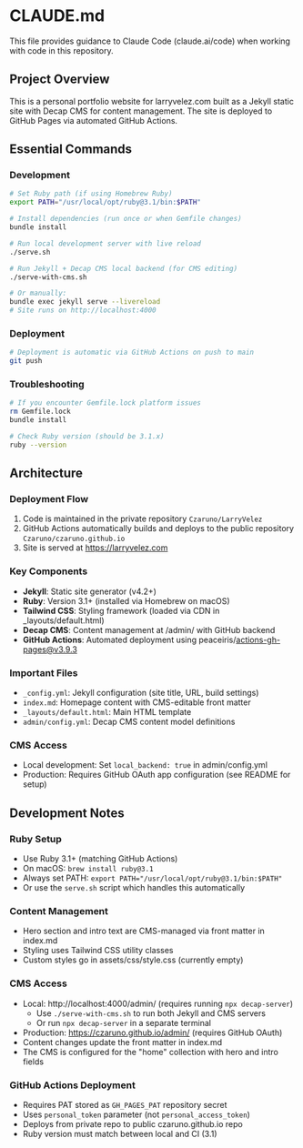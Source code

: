 # CLAUDE.md

This file provides guidance to Claude Code (claude.ai/code) when working with code in this repository.

## Project Overview

This is a personal portfolio website for larryvelez.com built as a Jekyll static site with Decap CMS for content management. The site is deployed to GitHub Pages via automated GitHub Actions.

## Essential Commands

### Development
```bash
# Set Ruby path (if using Homebrew Ruby)
export PATH="/usr/local/opt/ruby@3.1/bin:$PATH"

# Install dependencies (run once or when Gemfile changes)
bundle install

# Run local development server with live reload
./serve.sh

# Run Jekyll + Decap CMS local backend (for CMS editing)
./serve-with-cms.sh

# Or manually:
bundle exec jekyll serve --livereload
# Site runs on http://localhost:4000
```

### Deployment
```bash
# Deployment is automatic via GitHub Actions on push to main
git push
```

### Troubleshooting
```bash
# If you encounter Gemfile.lock platform issues
rm Gemfile.lock
bundle install

# Check Ruby version (should be 3.1.x)
ruby --version
```

## Architecture

### Deployment Flow
1. Code is maintained in the private repository `Czaruno/LarryVelez`
2. GitHub Actions automatically builds and deploys to the public repository `Czaruno/czaruno.github.io`
3. Site is served at https://larryvelez.com

### Key Components
- **Jekyll**: Static site generator (v4.2+)
- **Ruby**: Version 3.1+ (installed via Homebrew on macOS)
- **Tailwind CSS**: Styling framework (loaded via CDN in _layouts/default.html)
- **Decap CMS**: Content management at /admin/ with GitHub backend
- **GitHub Actions**: Automated deployment using peaceiris/actions-gh-pages@v3.9.3

### Important Files
- `_config.yml`: Jekyll configuration (site title, URL, build settings)
- `index.md`: Homepage content with CMS-editable front matter
- `_layouts/default.html`: Main HTML template
- `admin/config.yml`: Decap CMS content model definitions

### CMS Access
- Local development: Set `local_backend: true` in admin/config.yml
- Production: Requires GitHub OAuth app configuration (see README for setup)

## Development Notes

### Ruby Setup
- Use Ruby 3.1+ (matching GitHub Actions)
- On macOS: `brew install ruby@3.1`
- Always set PATH: `export PATH="/usr/local/opt/ruby@3.1/bin:$PATH"`
- Or use the `serve.sh` script which handles this automatically

### Content Management
- Hero section and intro text are CMS-managed via front matter in index.md
- Styling uses Tailwind CSS utility classes
- Custom styles go in assets/css/style.css (currently empty)

### CMS Access
- Local: http://localhost:4000/admin/ (requires running `npx decap-server`)
  - Use `./serve-with-cms.sh` to run both Jekyll and CMS servers
  - Or run `npx decap-server` in a separate terminal
- Production: https://czaruno.github.io/admin/ (requires GitHub OAuth)
- Content changes update the front matter in index.md
- The CMS is configured for the "home" collection with hero and intro fields

### GitHub Actions Deployment
- Requires PAT stored as `GH_PAGES_PAT` repository secret
- Uses `personal_token` parameter (not `personal_access_token`)
- Deploys from private repo to public czaruno.github.io repo
- Ruby version must match between local and CI (3.1)